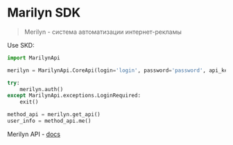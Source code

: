 # Marilyn SDK

> Merilyn - система автоматизации интернет-рекламы

Use SKD:
```python
import MarilynApi

merilyn = MarilynApi.CoreApi(login='login', password='password', api_key="api-key")

try:
    merilyn.auth()
except MarilynApi.exceptions.LoginRequired:
    exit()

method_api = merilyn.get_api()
user_info = method_api.me()
```


Merilyn API - [docs](https://api-doc.mymarilyn.ru/)
